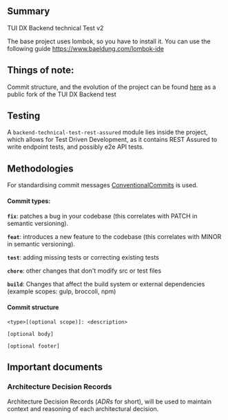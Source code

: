 ## Summary

TUI DX Backend technical Test v2

The base project uses lombok, so you have to install it. You can use the following
guide https://www.baeldung.com/lombok-ide

## Things of note:

Commit structure, and the evolution of the project can be
found [here](https://github.com/kolejniczak-bldr/backend-technical-test-v2) as a public fork of the TUI DX Backend test

## Testing

A `backend-technical-test-rest-assured` module lies inside the project, which allows for Test Driven Development, as it
contains REST Assured to write endpoint tests, and possibly e2e API tests.

## Methodologies

For standardising commit messages [ConventionalCommits](https://www.conventionalcommits.org/) is used.

#### Commit types:

**`fix`**: patches a bug in your codebase (this correlates with PATCH in semantic versioning).

**`feat`**: introduces a new feature to the codebase (this correlates with MINOR in semantic versioning).

**`test`**: adding missing tests or correcting existing tests

**`chore`**: other changes that don't modify src or test files

**`build`**: Changes that affect the build system or external dependencies (example scopes: gulp, broccoli, npm)

#### Commit structure

```
<type>[(optional scope)]: <description>

[optional body]

[optional footer]
```

## Important documents

### Architecture Decision Records

Architecture Decision Records (_ADRs_ for short), will be used to maintain context and reasoning of each architectural
decision.
